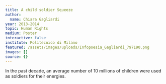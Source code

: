 ```yaml
---
title: A child soldier Squeeze
author:
  name: Chiara Gagliardi
year: 2013-2014
topic: Human Rights
medium: Poster
interactive: false
institute: Politecnico di Milano
featured: /assets/images/uploads/Infopoesia_Gagliardi_797190.png
images: []
source: {}
---
```

In the past decade, an average number of 10 millions of children were used as soldiers for their energies. 
